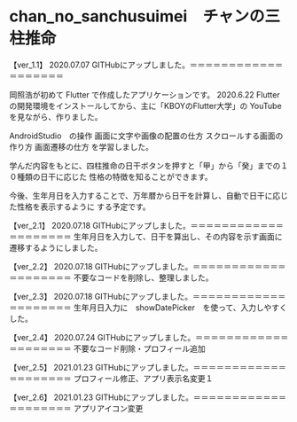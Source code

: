 # chan_no_sanchusuimei　チャンの三柱推命

【ver_1.1】   2020.07.07  GITHubにアップしました。＝＝＝＝＝＝＝＝＝＝＝＝＝＝＝＝＝＝＝

岡照浩が初めて Flutter で作成したアプリケーションです。
2020.6.22 Flutter の開発環境をインストールしてから、主に「KBOYのFlutter大学」の
YouTubeを見ながら、作りました。

AndroidStudio　の操作
画面に文字や画像の配置の仕方
スクロールする画面の作り方
画面遷移の仕方
を学習しました。

学んだ内容をもとに、四柱推命の日干ボタンを押すと「甲」から「癸」までの１０種類の日干に応じた
性格の特徴を知ることができます。

今後、生年月日を入力することで、万年暦から日干を計算し、自動で日干に応じた性格を表示するように
する予定です。


【ver_2.1】   2020.07.18  GITHubにアップしました。＝＝＝＝＝＝＝＝＝＝＝＝＝＝＝＝＝＝＝＝
生年月日を入力して、日干を算出し、その内容を示す画面に遷移するようにしました。


【ver_2.2】   2020.07.18  GITHubにアップしました。＝＝＝＝＝＝＝＝＝＝＝＝＝＝＝＝＝＝＝＝
不要なコードを削除し、整理しました。


【ver_2.3】   2020.07.18  GITHubにアップしました。＝＝＝＝＝＝＝＝＝＝＝＝＝＝＝＝＝＝＝＝
生年月日入力に　showDatePicker　を使って、入力しやすくした。


【ver_2.4】   2020.07.24  GITHubにアップしました。＝＝＝＝＝＝＝＝＝＝＝＝＝＝＝＝＝＝＝＝
不要なコード削除・プロフィール追加

【ver_2.5】   2021.01.23  GITHubにアップしました。＝＝＝＝＝＝＝＝＝＝＝＝＝＝＝＝＝＝＝＝
プロフィール修正、アプリ表示名変更１

【ver_2.6】   2021.01.23  GITHubにアップしました。＝＝＝＝＝＝＝＝＝＝＝＝＝＝＝＝＝＝＝＝
アプリアイコン変更
